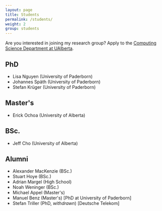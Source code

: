 ```yaml
---
layout: page
title: Students
permalink: /students/
weight: 2
group: students
---
```

Are you interested in joining my research group? Apply to the [Computing Science Department at UAlberta](https://www.ualberta.ca/computing-science/graduate-studies/programs-and-admissions/applications-and-admissions).

## PhD ##
* Lisa Nguyen (University of Paderborn)
* Johannes Späth (University of Paderborn)
* Stefan Krüger (University of Paderborn)

## Master's ##
* Erick Ochoa (University of Alberta)

## BSc. ##
* Jeff Cho (University of Alberta)

## Alumni ##
* Alexander MacKenzie (BSc.)
* Stuart Hoye (BSc.)
* Adrian Margel (High School)
* Noah Weninger (BSc.)
* Michael Appel (Master's)
* Manuel Benz (Master's) [PhD at University of Paderborn]
* Stefan Triller (PhD, *withdrawn*) [Deutsche Telekom]
